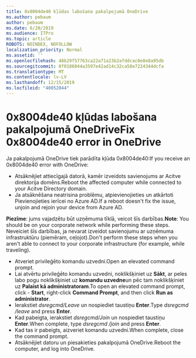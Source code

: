 ```yaml
---
title: 0x8004de40 kļūdas labošana pakalpojumā OneDrive
ms.author: pebaum
author: pebaum
ms.date: 6/20/2019
ms.audience: ITPro
ms.topic: article
ROBOTS: NOINDEX, NOFOLLOW
localization_priority: Normal
ms.assetid: ''
ms.openlocfilehash: 48b29f57763ca22a71a23b2afddcac0e8e8a95db
ms.sourcegitcommit: 0f0186044a3597e42ad14c32ca58e7224344dcfa
ms.translationtype: MT
ms.contentlocale: lv-LV
ms.lasthandoff: 12/15/2019
ms.locfileid: "40052044"
---
```

# <a name="fix-0x8004de40-error-in-onedrive"></a><span data-ttu-id="e9620-102">0x8004de40 kļūdas labošana pakalpojumā OneDrive</span><span class="sxs-lookup"><span data-stu-id="e9620-102">Fix 0x8004de40 error in OneDrive</span></span>

<span data-ttu-id="e9620-103">Ja pakalpojumā OneDrive tiek parādīta kļūda 0x8004de40:</span><span class="sxs-lookup"><span data-stu-id="e9620-103">If you receive an 0x8004de40 error with OneDrive:</span></span>

- <span data-ttu-id="e9620-104">Atsāknējiet attiecīgajā datorā, kamēr izveidots savienojums ar Acitve direktorija domēns.</span><span class="sxs-lookup"><span data-stu-id="e9620-104">Reboot the affected computer while connected to your Acitve Directory domain.</span></span>
- <span data-ttu-id="e9620-105">Ja atsāknēšana neatrisina problēmu, atpievienojieties un atkārtoti Pievienojieties ierīcei no Azure AD.</span><span class="sxs-lookup"><span data-stu-id="e9620-105">If a reboot doesn't fix the issue, unjoin and rejoin your device from Azure AD.</span></span> 

<span data-ttu-id="e9620-106">**Piezīme**: jums vajadzētu būt uzņēmuma tīklā, veicot šīs darbības.</span><span class="sxs-lookup"><span data-stu-id="e9620-106">**Note**: You should be on your corporate network while performing these steps.</span></span> <span data-ttu-id="e9620-107">Neveiciet šīs darbības, ja nevarat izveidot savienojumu ar uzņēmuma infrastruktūru (piemēram, ceļojot).</span><span class="sxs-lookup"><span data-stu-id="e9620-107">Don't perform these steps when you aren't able to connect to your corporate infrastructure (for example, while traveling).</span></span> 

- <span data-ttu-id="e9620-108">Atveriet privileģēto komandu uzvedni.</span><span class="sxs-lookup"><span data-stu-id="e9620-108">Open an elevated command prompt.</span></span> 
- <span data-ttu-id="e9620-109">Lai atvērtu privileģēto komandu uzvedni, noklikšķiniet uz **Sākt**, ar peles labo pogu noklikšķiniet uz **komandu uzvedne**un pēc tam noklikšķiniet uz **Palaist kā administratoram**.</span><span class="sxs-lookup"><span data-stu-id="e9620-109">To open an elevated command prompt, click - **Start**, right-click **Command Prompt**, and then click **Run as administrator**.</span></span>
- <span data-ttu-id="e9620-110">Ierakstiet *dsregcmd/Leave* un nospiediet taustiņu **Enter**.</span><span class="sxs-lookup"><span data-stu-id="e9620-110">Type *dsregcmd /leave* and press **Enter**.</span></span>
- <span data-ttu-id="e9620-111">Kad pabeigta, ierakstiet *dsregcmd/Join* un nospiediet taustiņu **Enter**.</span><span class="sxs-lookup"><span data-stu-id="e9620-111">When complete, type *dsregcmd /join* and press **Enter**.</span></span>
- <span data-ttu-id="e9620-112">Kad tas ir pabeigts, aizveriet komandu uzvedni.</span><span class="sxs-lookup"><span data-stu-id="e9620-112">When complete, close the command prompt.</span></span>
- <span data-ttu-id="e9620-113">Atsāknējiet datoru un piesakieties pakalpojumā OneDrive.</span><span class="sxs-lookup"><span data-stu-id="e9620-113">Reboot the computer, and log into OneDrive.</span></span>